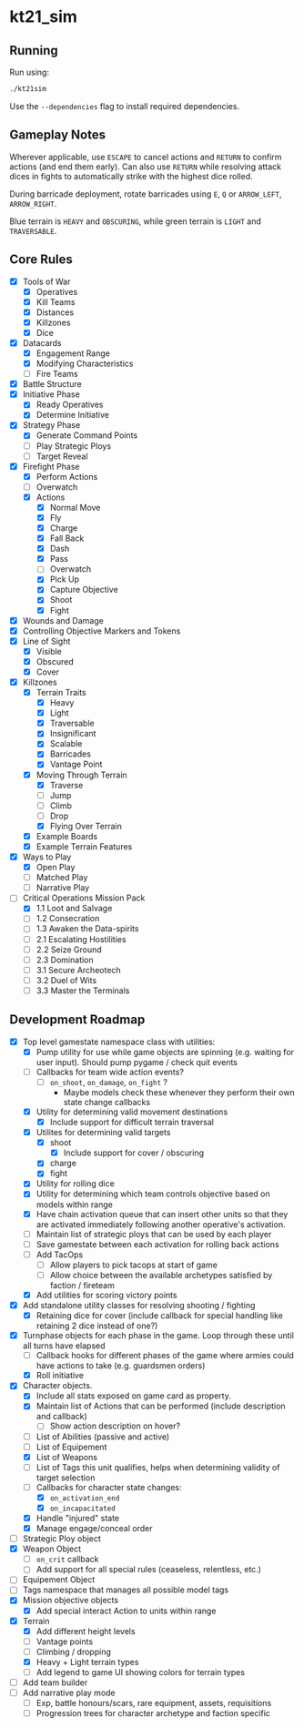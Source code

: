 # kt21_sim

## Running

Run using:

```sh
./kt21sim
```

Use the `--dependencies` flag to install required dependencies.

## Gameplay Notes

Wherever applicable, use `ESCAPE` to cancel actions and `RETURN` to confirm actions (and end them early).
Can also use `RETURN` while resolving attack dices in fights to automatically strike with the highest dice rolled.

During barricade deployment, rotate barricades using `E`, `Q` or `ARROW_LEFT`, `ARROW_RIGHT`.

Blue terrain is `HEAVY` and `OBSCURING`, while green terrain is `LIGHT` and `TRAVERSABLE`.

## Core Rules

- [x] Tools of War
    - [x] Operatives
    - [x] Kill Teams
    - [x] Distances
    - [x] Killzones
    - [x] Dice
- [x] Datacards
    - [x] Engagement Range
    - [x] Modifying Characteristics
    - [ ] Fire Teams
- [x] Battle Structure
- [x] Initiative Phase
    - [x] Ready Operatives
    - [x] Determine Initiative
- [x] Strategy Phase
    - [x] Generate Command Points
    - [ ] Play Strategic Ploys
    - [ ] Target Reveal
- [x] Firefight Phase
    - [x] Perform Actions
    - [ ] Overwatch
    - [x] Actions
        - [x] Normal Move
        - [x] Fly
        - [x] Charge
        - [x] Fall Back
        - [x] Dash
        - [x] Pass
        - [ ] Overwatch
        - [x] Pick Up
        - [x] Capture Objective
        - [x] Shoot
        - [x] Fight
- [x] Wounds and Damage
- [x] Controlling Objective Markers and Tokens
- [x] Line of Sight
    - [x] Visible
    - [x] Obscured
    - [x] Cover
- [x] Killzones
    - [x] Terrain Traits
        - [x] Heavy
        - [x] Light
        - [x] Traversable
        - [x] Insignificant
        - [x] Scalable
        - [x] Barricades
        - [x] Vantage Point
    - [x] Moving Through Terrain
        - [x] Traverse
        - [ ] Jump
        - [ ] Climb
        - [ ] Drop
        - [x] Flying Over Terrain
    - [x] Example Boards
    - [x] Example Terrain Features
- [x] Ways to Play
    - [x] Open Play
    - [ ] Matched Play
    - [ ] Narrative Play
- [ ] Critical Operations Mission Pack
    - [x] 1.1 Loot and Salvage
    - [ ] 1.2 Consecration
    - [ ] 1.3 Awaken the Data-spirits
    - [ ] 2.1 Escalating Hostilities
    - [ ] 2.2 Seize Ground
    - [ ] 2.3 Domination
    - [ ] 3.1 Secure Archeotech
    - [ ] 3.2 Duel of Wits
    - [ ] 3.3 Master the Terminals

## Development Roadmap

- [x] Top level gamestate namespace class with utilities:
    - [x] Pump utility for use while game objects are spinning (e.g. waiting for user input). Should pump pygame / check quit events
    - [ ] Callbacks for team wide action events?
        - [ ] `on_shoot`, `on_damage`, `on_fight` ?
            - Maybe models check these whenever they perform their own state change callbacks
    - [x] Utility for determining valid movement destinations
        - [x] Include support for difficult terrain traversal
    - [x] Utilites for determining valid targets
        - [x] shoot
            - [x] Include support for cover / obscuring
        - [x] charge
        - [x] fight
    - [x] Utility for rolling dice
    - [x] Utility for determining which team controls objective based on models within range
    - [x] Have chain activation queue that can insert other units so that they are activated immediately following another operative's activation.
    - [ ] Maintain list of strategic ploys that can be used by each player
    - [ ] Save gamestate between each activation for rolling back actions
    - [ ] Add TacOps
        - [ ] Allow players to pick tacops at start of game
        - [ ] Allow choice between the available archetypes satisfied by faction / fireteam
    - [x] Add utilities for scoring victory points
- [x] Add standalone utility classes for resolving shooting / fighting
    - [x] Retaining dice for cover (include callback for special handling like retaining 2 dice instead of one?)
- [x] Turnphase objects for each phase in the game. Loop through these until all turns have elapsed
    - [ ] Callback hooks for different phases of the game where armies could have actions to take (e.g. guardsmen orders)
    - [x] Roll initiative
- [x] Character objects.
    - [x] Include all stats exposed on game card as property.
    - [x] Maintain list of Actions that can be performed (include description and callback)
        - [ ] Show action description on hover?
    - [ ] List of Abilities (passive and active)
    - [ ] List of Equipement
    - [x] List of Weapons
    - [ ] List of Tags this unit qualifies, helps when determining validity of target selection
    - [ ] Callbacks for character state changes:
        - [x] `on_activation_end`
        - [x] `on_incapacitated`
    - [x] Handle "injured" state
    - [x] Manage engage/conceal order
- [ ] Strategic Ploy object
- [x] Weapon Object
    - [ ] `on_crit` callback
    - [ ] Add support for all special rules (ceaseless, relentless, etc.)
- [ ] Equipement Object
- [ ] Tags namespace that manages all possible model tags
- [x] Mission objective objects
    - [x] Add special interact Action to units within range
- [x] Terrain
    - [x] Add different height levels
    - [ ] Vantage points
    - [ ] Climbing / dropping
    - [x] Heavy + Light terrain types
    - [ ] Add legend to game UI showing colors for terrain types
- [ ] Add team builder
- [ ] Add narrative play mode
    - [ ] Exp, battle honours/scars, rare equipment, assets, requisitions
    - [ ] Progression trees for character archetype and faction specific
